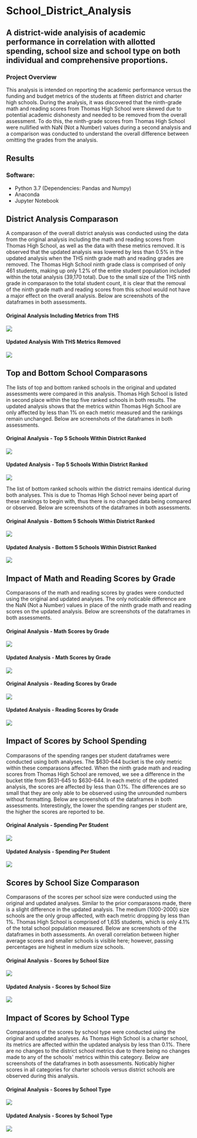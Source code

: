 # School_District_Analysis

## A district-wide analyisis of academic performance in correlation with allotted spending, school size and school type on both individual and comprehensive proportions.

### Project Overview

This analysis is intended on reporting the academic performance versus the funding and budget metrics of the students at fifteen district and charter high schools.  During the analysis, it was discovered that the ninth-grade math and reading scores from Thomas High School were skewed due to potential academic dishonesty and needed to be removed from the overall assessment. To do this, the ninth-grade scores from Thomas High School were nullified with NaN (Not a Number) values during a second analysis and a comparison was conducted to understand the overall difference between omitting the grades from the analysis. 

## Results

### Software: 
* Python 3.7 (Dependencies: Pandas and Numpy)
* Anaconda
* Jupyter Notebook

## District Analysis Comparason

A comparason of the overall district analysis was conducted using the data from the original analysis including the math and reading scores from Thomas High School, as well as the data with these metrics removed. It is observed that the updated analysis was lowered by less than 0.5% in the updated analysis when the THS ninth grade math and reading grades are removed. The Thomas High School ninth grade class is comprised of only 461 students, making up only 1.2% of the entire student population included within the total analysis (39,170 total). Due to the small size of the THS ninth grade in comparason to the total student count, it is clear that the removal of the ninth grade math and reading scores from this school would not have a major effect on the overall analysis. Below are screenshots of the dataframes in both assessments.

#### Original Analysis Including Metrics from THS

![](Resources/District_Summary_Before.png)

#### Updated Analysis With THS Metrics Removed

![](Resources/District_Summary_After.png)

## Top and Bottom School Comparasons

The lists of top and bottom ranked schools in the original and updated assessments were compared in this analysis. Thomas High School is listed in second place within the top five ranked schools in both results. The updated analysis shows that the metrics within Thomas High School are only affected by less than 1% on each metric measured and the rankings remain unchanged. Below are screenshots of the dataframes in both assessments.

#### Original Analysis - Top 5 Schools Within District Ranked

![](Resources/Top_Schools_Before.png)

#### Updated Analysis - Top 5 Schools Within District Ranked

![](Resources/Top_Schools_After.png)

The list of bottom ranked schools within the district remains identical during both analyses. This is due to Thomas High School never being apart of these rankings to begin with, thus there is no changed data being compared or observed. Below are screenshots of the dataframes in both assessments.

#### Original Analysis - Bottom 5 Schools Within District Ranked

![](Resources/Bottom_Schools_Before.png)

#### Updated Analysis - Bottom 5 Schools Within District Ranked

![](Resources/Bottom_Schools_After.png)


## Impact of Math and Reading Scores by Grade

Comparasons of the math and reading scores by grades were conducted using the original and updated analyses. The only noticable difference are the NaN (Not a Number) values in place of the ninth grade math and reading scores on the updated analysis. Below are screenshots of the dataframes in both assessments.

#### Original Analysis - Math Scores by Grade

![](Resources/Math_Scores_By_Grade_Before.png)

#### Updated Analysis - Math Scores by Grade

![](Resources/Math_Scores_By_Grade_After.png)

#### Original Analysis - Reading Scores by Grade

![](Resources/Reading_Scores_By_Grade_Before.png)

#### Updated Analysis - Reading Scores by Grade

![](Resources/Reading_Scores_By_Grade_After.png)

## Impact of Scores by School Spending

Comparasons of the spending ranges per student dataframes were conducted using both analyses. The $630-644 bucket is the only metric within these comparasons affected. When the ninth grade math and reading scores from Thomas High School are removed, we see a difference in the bucket title from $631-645 to $630-644. In each metric of the updated analysis, the scores are affected by less than 0.1%. The differences are so small that they are only able to be observed using the unrounded numbers without formatting. Below are screenshots of the dataframes in both assessments.  Interestingly, the lower the spending ranges per student are, the higher the scores are reported to be. 

#### Original Analysis - Spending Per Student

![](Resources/Spending_By_Student_Before.png)

#### Updated Analysis - Spending Per Student

![](Resources/Spending_By_Student_After.png)

## Scores by School Size Comparason

Comparasons of the scores per school size were conducted using the original and updated analyses. Similar to the prior comparasons made, there is a slight difference in the updated analysis. The medium (1000-2000) size schools are the only group affected, with each metric dropping by less than 1%. Thomas High School is comprised of 1,635 students, which is only 4.1% of the total school population measured. Below are screenshots of the dataframes in both assessments. An overall correlation between higher average scores and smaller schools is visible here; however, passing percentages are highest in medium size schools. 

#### Original Analysis - Scores by School Size

![](Resources/Score_By_Size_Before.png)

#### Updated Analysis - Scores by School Size

![](Resources/Score_By_Size_After.png)

## Impact of Scores by School Type

Comparasons of the scores by school type were conducted using the original and updated analyses. As Thomas High School is a charter school, its metrics are affected within the updated analysis by less than 0.1%. There are no changes to the district school metrics due to there being no changes made to any of the schools' metrics within this category. Below are screenshots of the dataframes in both assessments. Noticably higher scores in all categories for charter schools versus district schools are observed during this analysis. 

#### Original Analysis - Scores by School Type

![](Resources/Score_By_Type_Before.png)

#### Updated Analysis - Scores by School Type

![](Resources/Score_By_Type_After.png)
